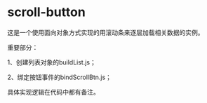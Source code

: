 # scroll-button

这是一个使用面向对象方式实现的用滚动条来逐层加载相关数据的实例。

重要部分：

1、创建列表对象的buildList.js；

2、绑定按钮事件的bindScrollBtn.js；

具体实现逻辑在代码中都有备注。
